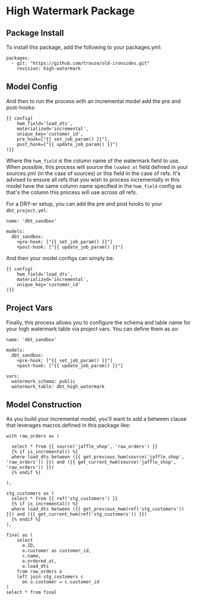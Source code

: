 # High Watermark Package

## Package Install
To install this package, add the following to your packages.yml:

```
packages:
  - git: "https://github.com/trouze/old-ironsides.git"
    revision: high-watermark
```

## Model Config
And then to run the process with an incremental model add the pre and post-hooks:

```
{{ config(
    hwm_field='load_dts',
    materialized='incremental',
    unique_key='customer_id',
    pre_hook=["{{ set_job_param() }}"],
    post_hook=["{{ update_job_param() }}"]
)}}
```

Where the `hwm_field` is the column name of the watermark field to use. When possible,
this process will source the `loaded_at` field defined in your sources.yml (in the case of sources) or this field in the case of refs.
It's advised to ensure all refs that you wish to process incrementally in this model have the same column name specified in the `hwm_field` config
as that's the column this process will use across *all* refs.

For a DRY-er setup, you can add the pre and post hooks to your `dbt_project.yml`:

```
name: 'dbt_sandbox'

models:
  dbt_sandbox:
    +pre-hook: ["{{ set_job_param() }}"]
    +post-hook: ["{{ update_job_param() }}"]

```

And then your model configs can simply be:

```
{{ config(
    hwm_field='load_dts',
    materialized='incremental',
    unique_key='customer_id'
)}}
```

## Project Vars
Finally, this process allows you to configure the schema and table name for your high watermark table via project vars. You can define them as so:

```
name: 'dbt_sandbox'

models:
  dbt_sandbox:
    +pre-hook: ["{{ set_job_param() }}"]
    +post-hook: ["{{ update_job_param() }}"]

vars:
  watermark_schema: public
  watermark_table: dbt_high_watermark
```

## Model Construction
As you build your incremental model, you'll want to add a between clause that leverages macros defined in this package like:

```
with raw_orders as (
  
  select * from {{ source('jaffle_shop', 'raw_orders') }}
  {% if is_incremental() %}
  where load_dts between ({{ get_previous_hwm(source('jaffle_shop', 'raw_orders')) }}) and ({{ get_current_hwm(source('jaffle_shop', 'raw_orders')) }})
  {% endif %}

),

stg_customers as (
  select * from {{ ref('stg_customers') }}
  {% if is_incremental() %}
  where load_dts between ({{ get_previous_hwm(ref('stg_customers')) }}) and ({{ get_current_hwm(ref('stg_customers')) }})
  {% endif %}
),

final as (
    select
      o.ID,
      o.customer as customer_id,
      c.name,
      o.ordered_at,
      o.load_dts
    from raw_orders o
    left join stg_customers c
      on o.customer = c.customer_id
)
select * from final
```
